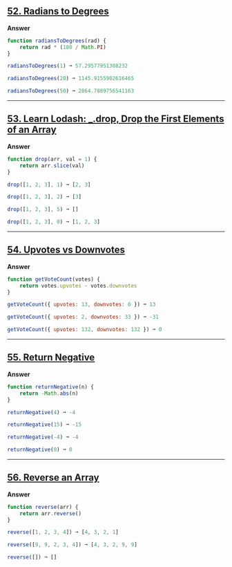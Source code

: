 ## [52. Radians to Degrees](https://edabit.com/challenge/8rhnqxJFiJm5tS4G7)

**Answer**

```js
function radiansToDegrees(rad) {
	return rad * (180 / Math.PI)
}

radiansToDegrees(1) ➞ 57.29577951308232

radiansToDegrees(20) ➞ 1145.9155902616465

radiansToDegrees(50) ➞ 2864.7889756541163

```
---

## [53. Learn Lodash: _.drop, Drop the First Elements of an Array](https://edabit.com/challenge/NMdKxEradTmpNnomZ)

**Answer**

```js
function drop(arr, val = 1) {
	return arr.slice(val)
}

drop([1, 2, 3], 1) ➞ [2, 3]

drop([1, 2, 3], 2) ➞ [3]

drop([1, 2, 3], 5) ➞ []

drop([1, 2, 3], 0) ➞ [1, 2, 3]

```
---

## [54. Upvotes vs Downvotes](https://edabit.com/challenge/654ABGmNS5GqscE8C)

**Answer**

```js
function getVoteCount(votes) {
	return votes.upvotes - votes.downvotes
}

getVoteCount({ upvotes: 13, downvotes: 0 }) ➞ 13

getVoteCount({ upvotes: 2, downvotes: 33 }) ➞ -31

getVoteCount({ upvotes: 132, downvotes: 132 }) ➞ 0

```
---

## [55. Return Negative](https://edabit.com/challenge/iDxwkarcJcmkDA8tq)

**Answer**

```js
function returnNegative(n) {
	return -Math.abs(n)
}

returnNegative(4) ➞ -4

returnNegative(15) ➞ -15

returnNegative(-4) ➞ -4

returnNegative(0) ➞ 0

```
---

## [56. Reverse an Array](https://edabit.com/challenge/kJQYTCCWSnzhXG9dn)

**Answer**

```js
function reverse(arr) {
	return arr.reverse() 
}

reverse([1, 2, 3, 4]) ➞ [4, 3, 2, 1]

reverse([9, 9, 2, 3, 4]) ➞ [4, 3, 2, 9, 9]

reverse([]) ➞ []

```
